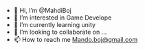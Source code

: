 - 👋 Hi, I’m @MahdiBoj
- 👀 I’m interested in Game Develope
- 🌱 I’m currently learning unity
- 💞️ I’m looking to collaborate on ...
- 📫 How to reach me Mando.boj@gmail.com

<!---
MahdiBoj/MahdiBoj is a ✨ special ✨ repository because its `README.md` (this file) appears on your GitHub profile.
You can click the Preview link to take a look at your changes.
--->
